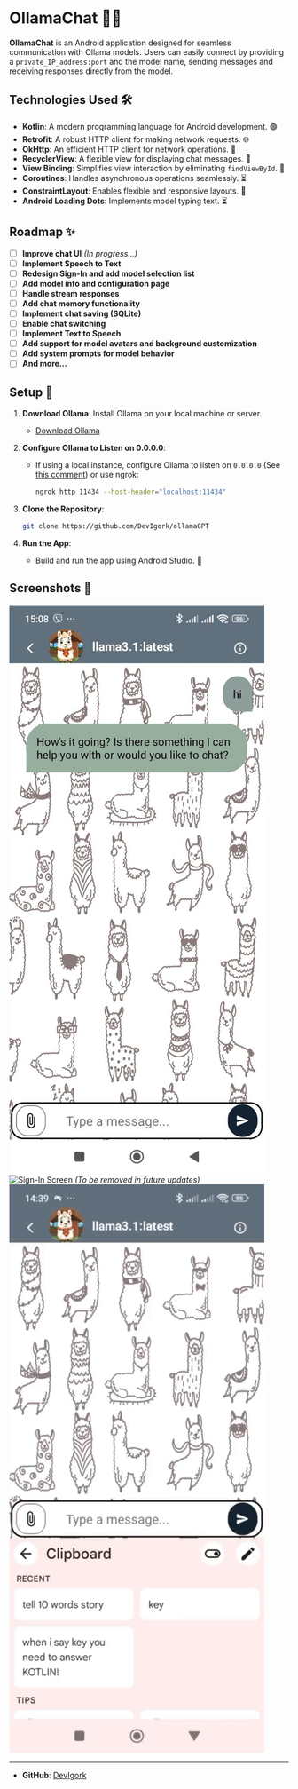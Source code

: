 # OllamaChat 📱💬

**OllamaChat** is an Android application designed for seamless communication with Ollama models. Users can easily connect by providing a `private_IP_address:port` and the model name, sending messages and receiving responses directly from the model.

## Technologies Used 🛠️

- **Kotlin**: A modern programming language for Android development. 🟢
- **Retrofit**: A robust HTTP client for making network requests. 🌐
- **OkHttp**: An efficient HTTP client for network operations. 📡
- **RecyclerView**: A flexible view for displaying chat messages. 📜
- **View Binding**: Simplifies view interaction by eliminating `findViewById`. 📄
- **Coroutines**: Handles asynchronous operations seamlessly. ⏳
- **ConstraintLayout**: Enables flexible and responsive layouts. 📐
- **Android Loading Dots**: Implements model typing text. ⏳

## Roadmap ✨

- [ ] **Improve chat UI** *(In progress...)*
- [ ] **Implement Speech to Text**
- [ ] **Redesign Sign-In and add model selection list**
- [ ] **Add model info and configuration page**
- [ ] **Handle stream responses**
- [ ] **Add chat memory functionality**
- [ ] **Implement chat saving (SQLite)**
- [ ] **Enable chat switching**
- [ ] **Implement Text to Speech**
- [ ] **Add support for model avatars and background customization**
- [ ] **Add system prompts for model behavior**
- [ ] **And more...**

## Setup 🔧

1. **Download Ollama**: Install Ollama on your local machine or server.
   - [Download Ollama](https://ollama.com/)

2. **Configure Ollama to Listen on 0.0.0.0**:
   - If using a local instance, configure Ollama to listen on `0.0.0.0` (See [this comment](https://github.com/ollama/ollama/issues/703#issuecomment-1951444576)) or use ngrok:
     ```bash
     ngrok http 11434 --host-header="localhost:11434"
     ```

3. **Clone the Repository**:
    ```bash
    git clone https://github.com/DevIgork/ollamaGPT
    ```

4. **Run the App**:
   - Build and run the app using Android Studio. 🚀

## Screenshots 📸

![Chat Screen](resources/chat_look.jpg)
![Sign-In Screen](https://i.imgur.com/GEUqMPI.jpeg) *(To be removed in future updates)*
![Example Video](resources/example.gif)

---

- **GitHub**: [DevIgork](https://github.com/DevIgork)
